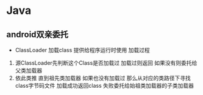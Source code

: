 # Java

## android双亲委托
- ClassLoader 加载class 提供给程序运行时使用
加载过程
1. 源ClassLoader先判断这个Class是否加载过 加载过则返回 如果没有则委托给父类加载器
2. 依此类推 直到祖先类加载器  如果也没有加载过  那么从对应的类路径下寻找class字节码文件 加载成功返回class 失败委托给始祖类加载器的子类加载器

